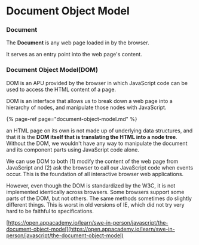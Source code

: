 # Document Object Model

### Document

The **Document** is any web page loaded in by the browser.

It serves as an entry point into the web page's content.

### Document Object Model\(DOM\)

DOM is an APU provided by the browser in which JavaScript code can be used to access the HTML content of a page. 

DOM is an interface that allows us to break down a web page into a hierarchy of nodes, and manipulate those nodes with JavaScript. 

{% page-ref page="document-object-model.md" %}

an HTML page on its own is not made up of underlying data structures, and that it is the **DOM itself that is translating the HTML into a node tree**. Without the DOM, we wouldn't have any way to manipulate the document and its component parts using JavaScript code alone.



We can use DOM to both \(1\) modify the content of the web page from JavaScript and \(2\) ask the browser to call our JavaScript code when events occur. This is the foundation of all interactive browser web applications.



However, even though the DOM is standardized by the W3C, it is not implemented identically across browsers. Some browsers support some parts of the DOM, but not others. The same methods sometimes do slightly different things. This is worst in old versions of IE, which did not try very hard to be faithful to specifications.





[https://open.appacademy.io/learn/swe-in-person/javascript/the-document-object-model](https://open.appacademy.io/learn/swe-in-person/javascript/the-document-object-model)


